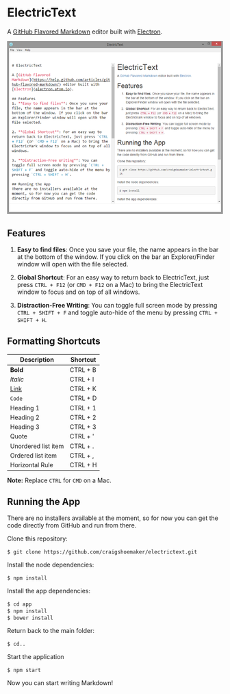 # ElectricText

A [GitHub Flavored Markdown](https://help.github.com/articles/github-flavored-markdown/) editor built with [Electron](electron.atom.io).

![](screenshot.png)

## Features
1. **Easy to find files**: Once you save your file, the name appears in the bar at the bottom of the window. If you click on the bar an Explorer/Finder window will open with the file selected.

2. **Global Shortcut**: For an easy way to return back to ElectricText, just press `CTRL + F12` (or `CMD + F12` on a Mac) to bring the ElectricText window to focus and on top of all windows. 

3. **Distraction-Free Writing**: You can toggle full screen mode by pressing `CTRL + SHIFT + F` and toggle auto-hide of the menu by pressing `CTRL + SHIFT + H`.

## Formatting Shortcuts
Description | Shortcut
---| ---|
**Bold** | CTRL + B
*Italic* | CTRL + I
[Link]() | CTRL + K
`Code` | CTRL + D
Heading 1 | CTRL + 1
Heading 2 | CTRL + 2
Heading 3 | CTRL + 3
Quote | CTRL + '
Unordered list item | CTRL + .
Ordered list item | CTRL + ,
Horizontal Rule | CTRL + H

**Note:** Replace `CTRL` for `CMD` on a Mac.

## Running the App
There are no installers available at the moment, so for now you can get the code directly from GitHub and run from there. 

Clone this repository:

    $ git clone https://github.com/craigshoemaker/electrictext.git
    
Install the node dependencies:

    $ npm install
   
Install the app dependencies:

    $ cd app
    $ npm install
    $ bower install
    
Return back to the main folder:

    $ cd..
    
Start the application
    
    $ npm start
    
Now you can start writing Markdown!
